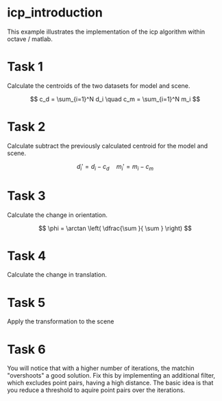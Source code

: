 # icp_introduction
This example illustrates the implementation of the icp algorithm within octave / matlab. 


# Task 1
Calculate the centroids of the two datasets for model and scene. 


$$
c_d = \sum_{i=1}^N d_i  \quad c_m = \sum_{i=1}^N m_i
$$

# Task 2
Calculate subtract the previously calculated centroid for the model and scene. 

$$
d_i' = d_i - c_d \quad m_i' = m_i - c_m
$$


# Task 3
Calculate the change in orientation. 

$$
\phi = \arctan \left( \dfrac{\sum }{ \sum } \right)
$$


# Task 4 
Calculate the change in translation. 


# Task 5
Apply the transformation to the scene


# Task 6
You will notice that with a higher number of iterations, the matchin "overshoots" a good solution. Fix this by implementing an additional filter, which excludes point pairs, having a high distance. The basic idea is that you reduce a threshold to aquire point pairs over the iterations. 
